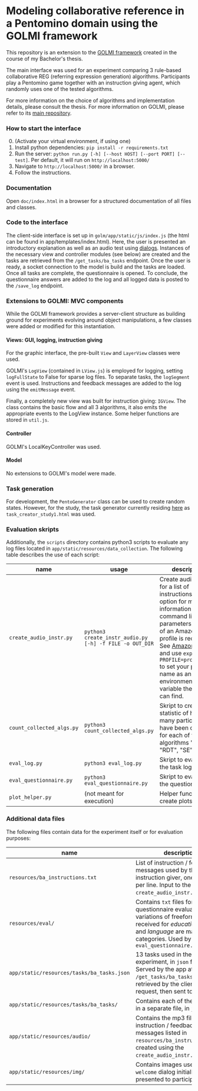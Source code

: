 # Modeling collaborative reference in a Pentomino domain using the GOLMI framework

This repository is an extension to the 
[GOLMI framework](https://github.com/clp-research/golmi)
created in the course of my Bachelor's thesis.

The main interface was used for an experiment comparing 3 rule-based collaborative
REG (referring expression generation) algorithms.
Participants play a Pentomino game
together with an instruction giving agent, which randomly uses one of the
tested algorithms.

For more information on the choice of algorithms and implementation details,
please consult the thesis.
For more information on GOLMI, please refer to its 
[main repository](https://github.com/clp-research/golmi). 

### How to start the interface

0. (Activate your virtual environment, if using one)
1. Install python dependencies: `pip install -r requirements.txt`
2. Run the server: `python run.py [-h] [--host HOST] [--port PORT] [--test]`. 
Per default, it will run on `http://localhost:5000/`
3. Navigate to  `http://localhost:5000/` in a browser.
4. Follow the instructions.

### Documentation

Open `doc/index.html` in a browser for a structured documentation of all files and classes.

### Code to the interface

The client-side interface is set up in `golm/app/static/js/index.js` 
(the html can be found in app/templates/index.html). 
Here, the user is presented an introductory explanation as well as an audio test 
using [dialogs](https://github.com/GoogleChrome/dialog-polyfill). Instances of
the necessary view and controller modules (see below) are created and the tasks
are retrieved from the `/get_tasks/ba_tasks` endpoint. Once the user is ready, 
a socket connection to the model is build and the tasks are loaded. Once
all tasks are complete, the questionnaire is opened. To conclude, 
the questionnaire answers are added to the log and all logged data is posted to
the `/save_log` endpoint.

### Extensions to GOLMI: MVC components

While the GOLMI framework provides a server-client structure as building 
ground for experiments evolving around object manipulations, a few classes 
were added or modified for this instantiation.

#### Views: GUI, logging, instruction giving

For the graphic interface, the pre-built `View` and `LayerView` classes were used.

GOLMI's `LogView` (contained in `LView.js`) is employed for logging, setting
`logFullState` to False for sparse log files. To separate tasks, the 
`logSegment` event is used. Instructions and  feedback messages are added to the 
log using the `emitMessage` event.

Finally, a completely new view was built for instruction giving: `IGView`. The 
class contains the basic flow and all 3 algorithms, it also emits the appropriate
events to the LogView instance. Some helper functions are stored in `util.js`.

#### Controller

GOLMI's LocalKeyController was used.

#### Model

No extensions to GOLMI's model were made.

### Task generation

For development, the `PentoGenerator` class can be used to create random states.
However, for the study, the task generator currently residing [here](https://github.com/kfriedrichs/pentomino-js) 
as `task_creator_study1.html` was used.

### Evaluation skripts

Additionally, the `scripts` directory contains python3 scripts to evaluate
any log files located in `app/static/resources/data_collection`. 
The following table describes the use of each script:

| name | usage | description |
| --- | --- | --- |
| `create_audio_instr.py` | `python3 create_instr_audio.py [-h] -f FILE -o OUT_DIR` | Create audio files for a list of instructions. Use -h option for more information on the command line parameters. Set up of an Amazon Polly profile is required. See [Amazon's docs](https://boto3.amazonaws.com/v1/documentation/api/latest/guide/quickstart.html) and use `export PROFILE=profilename` to set your profile name as an environment variable the script can find. | 
| `count_collected_algs.py` | `python3 count_collected_algs.py` | Skript to create a statistic of how many participants have been collected for each of the algorithms "IA", "RDT", "SE". |
| `eval_log.py` | `python3 eval_log.py` | Skript to evaluate the task logs. |
| `eval_questionnaire.py` | `python3 eval_questionnaire.py` | Skript to evaluate the questionnaires. |
| `plot_helper.py` | (not meant for execution)  | Helper functions to create plots. | 

### Additional data files

The following files contain data for the experiment itself or for evaluation purposes:

| name | description |
| --- | --- |
| `resources/ba_instructions.txt` | List of instruction / feedback messages used by the instruction giver, one message per line. Input to the `create_audio_instr.py` script. |
| `resources/eval/` | Contains `txt` files for questionnaire evaluation: variations of freeform input received for *education*, *gender* and *language* are mapped to categories. Used by `eval_questionnaire.py` |
| `app/static/resources/tasks/ba_tasks.json` | 13 tasks used in the experiment, in `json` format. Served by the app at the `/get_tasks/ba_tasks` endpoint, retrieved by the clien via GET request, then sent to the model. |
| `app/static/resources/tasks/ba_tasks/` | Contains each of the 13 tasks in a separate file, in `json` format. |
| `app/static/resources/audio/` | Contains the mp3 files of all instruction / feedback messages listed in `resources/ba_instructions.txt`, created using the `create_audio_instr.py` script. |
| `app/static/resources/img/` | Contains images used in the `welcome` dialog initially presented to participants. |


